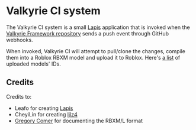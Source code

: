 # Valkyrie CI system
The Valkyrie CI system is a small [Lapis](http://leafo.net/lapis/) application that is invoked when the [Valkyrie Framework repository](https://github.com/ValkyrieRBXL/ValkyrieFramework) sends a push event through GitHub webhooks.

When invoked, Valkyrie CI will attempt to pull/clone the changes, compile them into a Roblox RBXM model and upload it to Roblox. Here's [a list](http://gskw.dedyn.io:9999/models) of uploaded models' IDs.

## Credits
Credits to:

* Leafo for creating [Lapis](http://leafo.net/lapis/)
* CheyiLin for creating [ljlz4](https://github.com/CheyiLin/ljlz4)
* [Gregory Comer](http://gregorycomer.com/) for documenting the RBXM/L format
